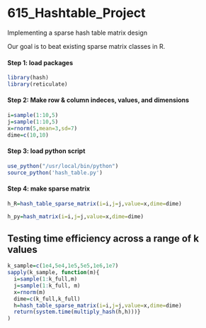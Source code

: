 # 615_Hashtable_Project
Implementing a sparse hash table matrix design

Our goal is to beat existing sparse matrix classes in R.
#### Step 1: load packages
```R
library(hash)
library(reticulate)
```

#### Step 2: Make row & column indeces, values, and dimensions
```R
i=sample(1:10,5)
j=sample(1:10,5)
x=rnorm(5,mean=3,sd=7)
dime=c(10,10)
```

#### Step 3: load python script
```R
use_python("/usr/local/bin/python")
source_python('hash_table.py')
```


#### Step 4: make sparse matrix
```R
h_R=hash_table_sparse_matrix(i=i,j=j,value=x,dime=dime)

h_py=hash_matrix(i=i,j=j,value=x,dime=dime)
```

## Testing time efficiency across a range of k values
```R
k_sample=c(1e4,5e4,1e5,5e5,1e6,1e7)
sapply(k_sample, function(m){
  i=sample(1:k_full,m)
  j=sample(1:k_full, m)
  x=rnorm(m)
  dime=c(k_full,k_full)
  h=hash_table_sparse_matrix(i=i,j=j,value=x,dime=dime)
  return(system.time(multiply_hash(h,h)))}
)
```
